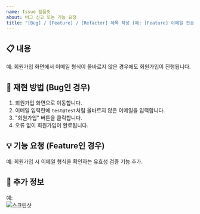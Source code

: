 ```yaml
---
name: Issue 템플릿
about: 버그 신고 또는 기능 요청
title: "[Bug] / [Feature] / [Refactor] 제목 작성 (예: [Feature] 이메일 전송 로직 개발)"
---
```


## 📋 내용
<!-- 이슈의 상세 내용을 작성해주세요. -->  
예: 회원가입 화면에서 이메일 형식이 올바르지 않은 경우에도 회원가입이 진행됩니다.

## 🚨 재현 방법 (Bug인 경우)
1. 회원가입 화면으로 이동합니다.
2. 이메일 입력란에 `test@test`처럼 올바르지 않은 이메일을 입력합니다.
3. "회원가입" 버튼을 클릭합니다.
4. 오류 없이 회원가입이 완료됩니다.

## 💡 기능 요청 (Feature인 경우)
<!-- 어떤 기능이 추가되었으면 좋겠는지 간단히 설명해주세요. -->  
예: 회원가입 시 이메일 형식을 확인하는 유효성 검증 기능 추가.

## 📂 추가 정보
<!-- 참고 자료나 스크린샷이 있다면 추가해주세요. -->  
예:  
![스크린샷](https://example.com/screenshot.png)
